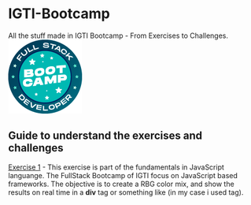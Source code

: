 # IGTI-Bootcamp
All the stuff made in IGTI Bootcamp - From Exercises to Challenges.
![IGTI BootCamp Logo](/logo.png)

## Guide to understand the exercises and challenges

[Exercise 1](/pratice1-igti.html) - This exercise is part of the fundamentals in JavaScript languange. The FullStack Bootcamp of IGTI focus on JavaScript based frameworks.
The objective is to create a RBG color mix, and show the results on real time in a **div** tag or something like (in my case i used <output> tag).
